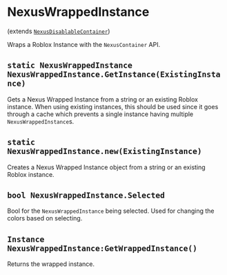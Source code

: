# NexusWrappedInstance
(extends [`NexusDisablableContainer`](NexusDisablableContainer.md))

Wraps a Roblox Instance with the `NexusContainer` API.

## `static NexusWrappedInstance NexusWrappedInstance.GetInstance(ExistingInstance)`
Gets a Nexus Wrapped Instance from a string
or an existing Roblox instance. When using
existing instances, this should be used since
it goes through a cache which prevents a single
instance having multiple `NexusWrappedInstance`s.

## `static NexusWrappedInstance.new(ExistingInstance)`
Creates a Nexus Wrapped Instance object from a string
or an existing Roblox instance.

## `bool NexusWrappedInstance.Selected`
Bool for the `NexusWrappedInstance` being selected.
Used for changing the colors based on selecting.

## `Instance NexusWrappedInstance:GetWrappedInstance()`
Returns the wrapped instance.